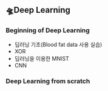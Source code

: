 ## 🛸Deep Learning
### Beginning of Deep Learning
- 딥러닝 기초(Blood fat data 사용 실습)
- XOR
- 딥러닝을 이용한 MNIST 
- CNN

### Deep Learning from scratch

